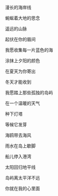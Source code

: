 漫长的海岸线

蜿蜒着大地的思念

遥远的山脉

起伏在你的眉间

我愿收集每一片蓝色的海

涂抹上夕阳的颜色

在夏天为你寄出

冬天才能收到

我愿踏上那些孤独的岛屿

在一个温暖的天气

种下灯塔

等候它发芽

海鸥带去海风

雨水在岛上歇脚

船儿停入港湾

太阳回归地平线

岛屿离太平洋不远

你就在我的心里面

<br/><br/><br/><br/>








